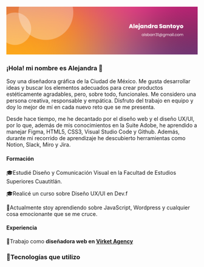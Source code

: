 ![Header](imagenes/alsbarr31@gmail.com.png)


### ¡Hola! mi nombre es Alejandra 👋

Soy una diseñadora gráfica de la Ciudad de México. Me gusta desarrollar ideas y buscar los elementos adecuados para crear productos estéticamente agradables, pero, sobre todo, funcionales. Me considero una persona creativa, responsable y empática. Disfruto del trabajo en equipo y doy lo mejor de mí en cada nuevo reto que se me presenta.

Desde hace tiempo, me he decantado por el diseño web y el diseño UX/UI, por lo que, además de mis conocimientos en la Suite Adobe, he aprendido a manejar Figma, HTML5, CSS3, Visual Studio Code y Github. Además, durante mi recorrido de aprendizaje he descubierto herramientas como Notion, Slack, Miro y Jira.

#### Formación 
🎓Estudié Diseño y Comunicación Visual en la Facultad de Estudios Superiores Cuautitlán.

🎓Realicé un curso sobre Diseño UX/UI en Dev.f

📖Actualmente stoy aprendiendo sobre JavaScript, Wordpress y cualquier cosa emocionante que se me cruce.

#### Experiencia
👾Trabajo como **diseñadora web en [Virket Agency](https://virket.com/es/agency/)**



### 🎯Tecnologías que utilizo 



<!--
**alelilu/alelilu** is a ✨ _special_ ✨ repository because its `README.md` (this file) appears on your GitHub profile.

Here are some ideas to get you started:

- 🔭 I’m currently working on ...
- 🌱 I’m currently learning ...
- 👯 I’m looking to collaborate on ...
- 🤔 I’m looking for help with ...
- 💬 Ask me about ...
- 📫 How to reach me: ...
- 😄 Pronouns: ...
- ⚡ Fun fact: ...
-->

